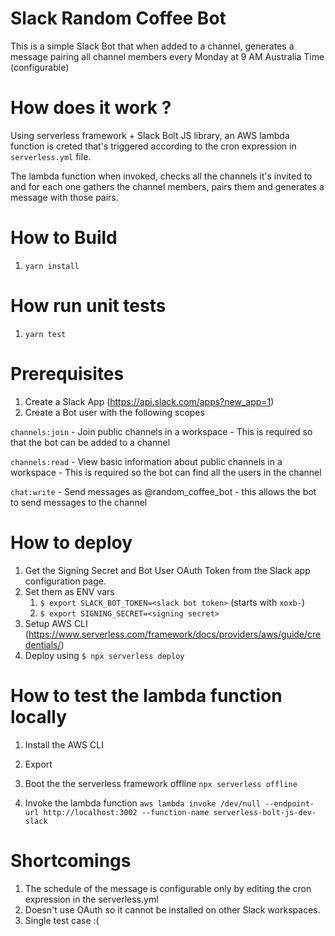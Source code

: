 # Slack Random Coffee Bot

This is a simple Slack Bot that when added to a channel, generates a message pairing all channel members every Monday at 9 AM Australia Time (configurable)

# How does it work ?

Using serverless framework + Slack Bolt JS library, an AWS lambda function is creted that's triggered according to the cron expression in `serverless.yml` file.

The lambda function when invoked, checks all the channels it's invited to and for each one gathers the channel members, pairs them and generates a message with those pairs.

# How to Build

1. `yarn install`

# How run unit tests

1. `yarn test`

# Prerequisites

1. Create a Slack App (https://api.slack.com/apps?new_app=1)
1. Create a Bot user with the following scopes

`channels:join`  - Join public channels in a workspace - This is required so that the bot can be added to a channel

`channels:read` - View basic information about public channels in a workspace - This is required so the bot can find all the users in the channel

`chat:write` - Send messages as @random_coffee_bot - this allows the bot to send messages to the channel

# How to deploy

1. Get the Signing Secret and Bot User OAuth Token from the Slack app configuration page.
2. Set them as ENV vars
   1. `$ export SLACK_BOT_TOKEN=<slack bot token>` (starts with `xoxb-`)
   2. `$ export SIGNING_SECRET=<signing secret>`  
3. Setup AWS CLI (https://www.serverless.com/framework/docs/providers/aws/guide/credentials/)
4. Deploy using `$ npx serverless deploy`


# How to test the lambda function locally

1. Install the AWS CLI

1. Export 

1. Boot the the serverless framework offline 
`npx serverless offline`

1. Invoke the lambda function 
`aws lambda invoke /dev/null --endpoint-url http://localhost:3002 --function-name serverless-bolt-js-dev-slack`

# Shortcomings

1. The schedule of the message is configurable only by editing the cron expression in the serverless.yml
1. Doesn't use OAuth so it cannot be installed on other Slack workspaces. 
1. Single test case :(
